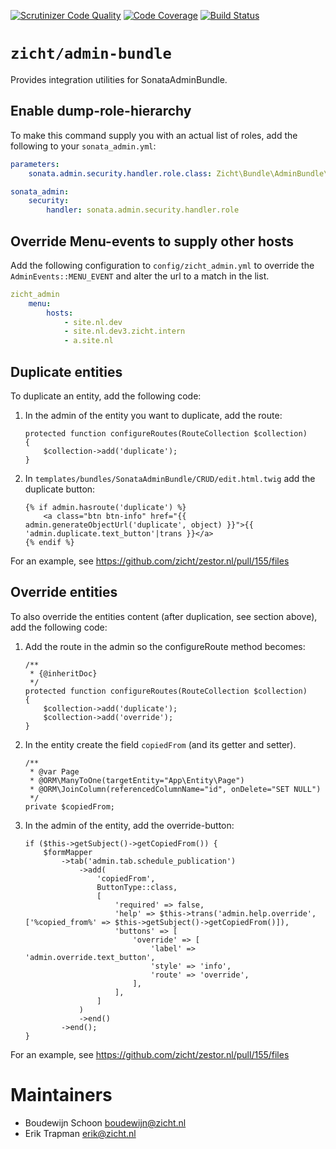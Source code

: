 [![Scrutinizer Code Quality](https://scrutinizer-ci.com/g/zicht/admin-bundle/badges/quality-score.png?b=3.5.x)](https://scrutinizer-ci.com/g/zicht/admin-bundle/?branch=3.5.x)
[![Code Coverage](https://scrutinizer-ci.com/g/zicht/admin-bundle/badges/coverage.png?b=3.5.x)](https://scrutinizer-ci.com/g/zicht/admin-bundle/?branch=3.5.x)
[![Build Status](https://scrutinizer-ci.com/g/zicht/admin-bundle/badges/build.png?b=3.5.x)](https://scrutinizer-ci.com/g/zicht/admin-bundle/build-status/3.5.x)

# `zicht/admin-bundle`
Provides integration utilities for SonataAdminBundle.

## Enable dump-role-hierarchy
To make this command supply you with an actual list of roles, add the following to your `sonata_admin.yml`:
```yaml
parameters:
    sonata.admin.security.handler.role.class: Zicht\Bundle\AdminBundle\Security\Handler\RoleSecurityHandler

sonata_admin:
    security:
        handler: sonata.admin.security.handler.role
```

## Override Menu-events to supply other hosts
Add the following configuration to `config/zicht_admin.yml` to override the `AdminEvents::MENU_EVENT`
and alter the url to a match in the list.

```yaml
zicht_admin
    menu:
        hosts:
            - site.nl.dev
            - site.nl.dev3.zicht.intern
            - a.site.nl
```

## Duplicate entities
To duplicate an entity, add the following code:
1. In the admin of the entity you want to duplicate, add the route:
    ```
    protected function configureRoutes(RouteCollection $collection)
    {
        $collection->add('duplicate');
    }
    ```

2. In `templates/bundles/SonataAdminBundle/CRUD/edit.html.twig` add the duplicate button:
    ```
    {% if admin.hasroute('duplicate') %}
        <a class="btn btn-info" href="{{ admin.generateObjectUrl('duplicate', object) }}">{{ 'admin.duplicate.text_button'|trans }}</a>
    {% endif %}
    ```
For an example, see https://github.com/zicht/zestor.nl/pull/155/files

## Override entities
To also override the entities content (after duplication, see section above), add the following code:
1. Add the route in the admin so the configureRoute method becomes:
   ```
   /**
    * {@inheritDoc}
    */
   protected function configureRoutes(RouteCollection $collection)
   {
       $collection->add('duplicate');
       $collection->add('override');
   }
   ```
2. In the entity create the field `copiedFrom` (and its getter and setter).
   ```
   /**
    * @var Page
    * @ORM\ManyToOne(targetEntity="App\Entity\Page")
    * @ORM\JoinColumn(referencedColumnName="id", onDelete="SET NULL")
    */
   private $copiedFrom;
   ```
3. In the admin of the entity, add the override-button:
    ```
    if ($this->getSubject()->getCopiedFrom()) {
        $formMapper
            ->tab('admin.tab.schedule_publication')
                ->add(
                    'copiedFrom',
                    ButtonType::class,
                    [
                        'required' => false,
                        'help' => $this->trans('admin.help.override', ['%copied_from%' => $this->getSubject()->getCopiedFrom()]),
                        'buttons' => [
                            'override' => [
                                'label' => 'admin.override.text_button',
                                'style' => 'info',
                                'route' => 'override',
                            ],
                        ],
                    ]
                )
                ->end()
            ->end();
    }
    ```

For an example, see https://github.com/zicht/zestor.nl/pull/155/files

# Maintainers
* Boudewijn Schoon <boudewijn@zicht.nl>
* Erik Trapman <erik@zicht.nl>
